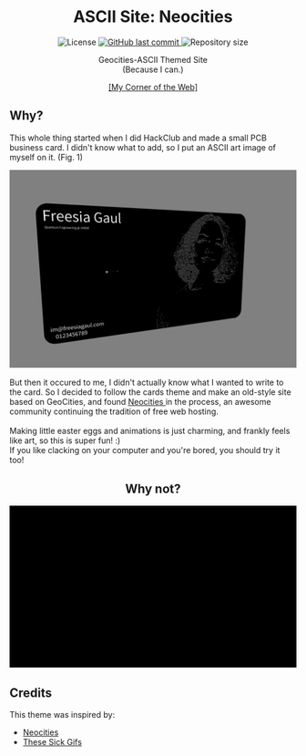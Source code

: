 <div align=center><h1>ASCII Site: Neocities </h1>
<p>
<img alt="License" src="https://img.shields.io/badge/license-MIT-brightgreen">
<a href="https://github.com/freesiagaul/site-ascii/commits/main/">
    <img alt="GitHub last commit" src="https://img.shields.io/github/last-commit/freesiagaul/site-ascii">
</a>
<img alt="Repository size" src="https://img.shields.io/github/repo-size/freesiagaul/site-ascii">
</p>

Geocities-ASCII Themed Site <br>
(Because I can.)

<div align=center><a href="freesia.neocities.org">[My Corner of the Web]</a>

<div align=left><h2>Why?</h2>

This whole thing started when I did HackClub and made a small PCB business card. I didn't know what to add, so I put an ASCII art image of myself on it. (Fig. 1)

![Fig. 1](nfc/cardimg.png)

But then it occured to me, I didn't actually know what I wanted to write to the card. So I decided to follow the cards theme and make an old-style site based on GeoCities, and found <a href="https://github.com/neocities/neocities"> Neocities </a> in the process, an awesome community continuing the tradition of free web hosting.
<br> <br>
Making little easter eggs and animations is just charming, and frankly feels like art, so this is super fun! :)
<br>
If you like clacking on your computer and you're bored, you should try it too!

<div align=center><h2>Why not?</h2>

![Fig. 1](images/ascii-shrug.gif)

<div align=left><h2>Credits</h2>

This theme was inspired by:

<ul>
  <li> <a href=https://github.com/schnensch0/zelk> Neocities </li>
  <li> <a href=https://momg.neocities.org/?n=Maureen-Owens&p=43964f5i14427f4i11565f1i46214f1i759f3i65923f2i42545f2i40347f4i41160f4i10975f2i84085f2i290f1i86255f2i64719f2i22150f5i86137f4> These Sick Gifs </li>
</ul>
